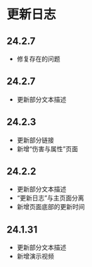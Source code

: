 #   更新日志 <!-- {docsify-ignore-all} -->

##  24.2.7

-   修复存在的问题

##  24.2.7

-   更新部分文本描述

##  24.2.3

-   更新部分链接
-   新增“伤害与属性”页面

##  24.2.2

-   更新部分文本描述
-   “更新日志”与主页面分离
-   新增页面底部的更新时间

##  24.1.31

-   更新部分文本描述
-   新增演示视频
